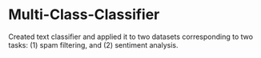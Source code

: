 # Multi-Class-Classifier
Created text classifier and applied it to two datasets corresponding to two tasks: (1) spam filtering, and (2) sentiment analysis.
